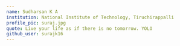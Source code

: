 ```yaml
---
name: Sudharsan K A
institution: National Institute of Technology, Tiruchirappalli
profile_pic: suraj.jpg
quote: Live your life as if there is no tomorrow. YOLO
github_user: surajk16
---
```

